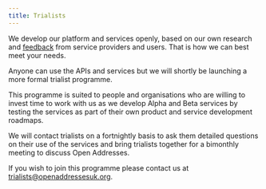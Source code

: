```yaml
---
title: Trialists
---
```


We develop our platform and services openly, based on our own research and [feedback](https://github.com/OpenAddressesuk/forum) from service providers and users. That is how we can best meet your needs.

Anyone can use the APIs and services but we will shortly be launching a more formal trialist programme.

This programme is suited to people and organisations who are willing to invest time to work with us as we develop Alpha and Beta services by testing the services as part of their own product and service development roadmaps.

We will contact trialists on a fortnightly basis to ask them detailed questions on their use of the services and bring trialists together for a bimonthly meeting to discuss Open Addresses.

If you wish to join this programme please contact us at [trialists@openaddressesuk.org](mailto:trialists@openaddressesuk.org).